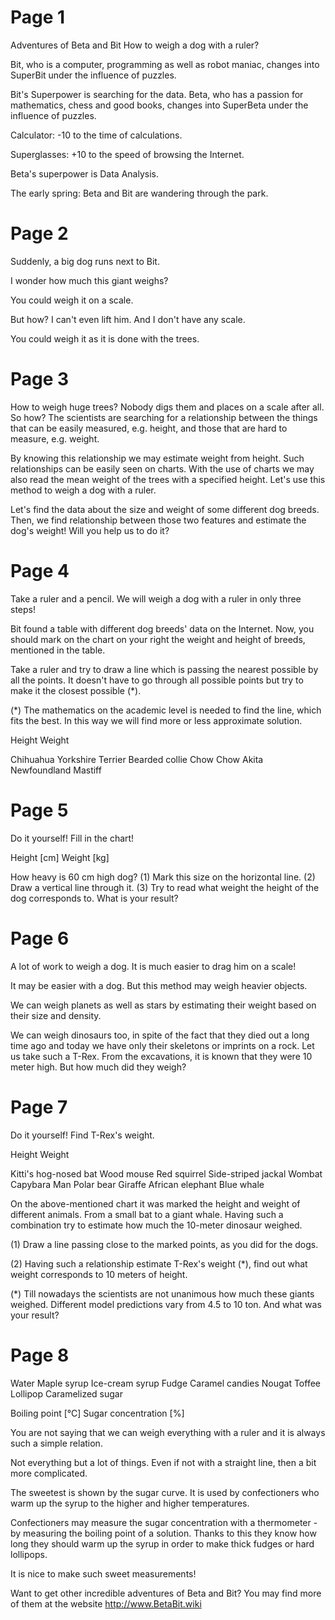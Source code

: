 # Page 1

Adventures of Beta and Bit
How to weigh a dog with a ruler?

Bit, who is a computer, programming as well as robot maniac, changes into SuperBit under the influence of puzzles.

Bit's Superpower is searching for the data.
Beta, who has a passion for mathematics, chess and good books, changes into SuperBeta under the influence of puzzles.

Calculator: -10 to the time of calculations.

Superglasses: +10 to the speed of browsing the Internet.

Beta's superpower is Data Analysis.

The early spring: Beta and Bit are wandering through the park.

# Page 2

Suddenly, a big dog runs next to Bit.

I wonder how much this giant weighs?

You could weigh it on a scale.

But how? I can't even lift him. And I don't have any scale.

You could weigh it as it is done with the trees.

# Page 3

How to weigh huge trees? Nobody digs them and places on a scale after all. So how? The scientists are searching for a relationship between the things that can be easily measured, e.g. height, and those that are hard to measure, e.g. weight.

By knowing this relationship we may estimate weight from height. Such relationships can be easily seen on charts. With the use of charts we may also read the mean weight of the trees with a specified height. Let's use this method to weigh a dog with a ruler.

Let's find the data about the size and weight of some different dog breeds. Then, we find relationship between those two features and estimate the dog's weight! Will you help us to do it?

# Page 4

Take a ruler and a pencil. We will weigh a dog with a ruler in only three steps!

Bit found a table with different dog breeds' data on the Internet. Now, you should mark on the chart on your right the weight and height of breeds, mentioned in the table.

Take a ruler and try to draw a line which is passing the nearest possible by all the points. It doesn't have to go through all possible points but try to make it the closest possible (*).

(*) The mathematics on the academic level is needed to find the line, which fits the best. In this way we will find more or less approximate solution.

Height Weight

Chihuahua
Yorkshire
Terrier
Bearded collie
Chow Chow
Akita
Newfoundland
Mastiff

# Page 5

Do it yourself! Fill in the chart!

Height [cm]
Weight [kg]

How heavy is 60 cm high dog? (1) Mark this size on the horizontal line. (2) Draw a vertical line through it. (3) Try to read what weight the height of the dog corresponds to. What is your result?

# Page 6

A lot of work to weigh a dog. It is much easier to drag him on a scale!

It may be easier with a dog. But this method may weigh heavier objects.

We can weigh planets as well as stars by estimating their weight based on their size and density.

We can weigh dinosaurs too, in spite of the fact that they died out a long time ago and today we have only their skeletons or imprints on a rock. Let us take such a T-Rex. From the excavations, it is known that they were 10 meter high. But how much did they weigh?


# Page 7

Do it yourself! Find T-Rex's weight.

Height
Weight

Kitti's hog-nosed bat
Wood mouse
Red squirrel
Side-striped jackal
Wombat
Capybara
Man
Polar bear
Giraffe
African elephant
Blue whale

On the above-mentioned chart it was marked the height and weight of different animals. From a small bat to a giant whale. Having such a combination try to estimate how much the 10-meter dinosaur weighed.

(1) Draw a line passing close to the marked points, as you did for the dogs.

(2) Having such a relationship estimate T-Rex's weight (*), find out what weight corresponds to 10 meters of height.

(*) Till nowadays the scientists are not unanimous how much these giants weighed. Different model predictions vary from 4.5 to 10 ton. And what was your result?


# Page 8

Water
Maple syrup
Ice-cream syrup
Fudge
Caramel candies
Nougat 
Toffee 
Lollipop 
Caramelized sugar


Boiling point [°C]
Sugar concentration [%]

You are not saying that we can weigh everything with a ruler and it is always such a simple relation. 

Not everything but a lot of things. Even if not with a straight line, then a bit more complicated.

The sweetest is shown by the sugar curve. It is used by confectioners who warm up the syrup to the higher and higher temperatures.

Confectioners may measure the sugar concentration with a thermometer - by measuring the boiling point of a solution. Thanks to this they know how long they should warm up the syrup in order to make thick fudges or hard lollipops.

It is nice to make such sweet measurements!

Want to get other incredible adventures of Beta and Bit? You may find more of them at the website http://www.BetaBit.wiki


